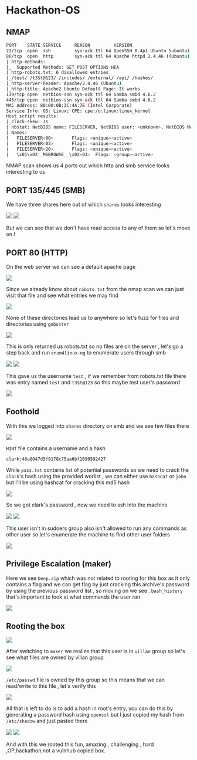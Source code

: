 # Hackathon-OS

## NMAP

```bash
PORT    STATE SERVICE     REASON         VERSION
22/tcp  open  ssh         syn-ack ttl 64 OpenSSH 8.4p1 Ubuntu 5ubuntu1.1 (Ubuntu Linux; protocol 2.0)                                               
80/tcp  open  http        syn-ack ttl 64 Apache httpd 2.4.46 ((Ubuntu))
| http-methods:                                                           
|_  Supported Methods: GET POST OPTIONS HEA                          
| http-robots.txt: 6 disallowed entries          
|_/test/ /t3$t@123/ /includes/ /external/ /api/ /hashes/                     
|_http-server-header: Apache/2.4.46 (Ubuntu)               
|_http-title: Apache2 Ubuntu Default Page: It works         
139/tcp open  netbios-ssn syn-ack ttl 64 Samba smbd 4.6.2          
445/tcp open  netbios-ssn syn-ack ttl 64 Samba smbd 4.6.2                  
MAC Address: 80:00:0B:3C:4A:7E (Intel Corporate)          
Service Info: OS: Linux; CPE: cpe:/o:linux:linux_kernel
Host script results:                 
|_clock-skew: 1s                     
| nbstat: NetBIOS name: FILESERVER, NetBIOS user: <unknown>, NetBIOS MAC: <unknown> (unknown)                                                       
| Names:                             
|   FILESERVER<00>       Flags: <unique><active>                          
|   FILESERVER<03>       Flags: <unique><active>                          
|   FILESERVER<20>       Flags: <unique><active>                          
|   \x01\x02__MSBROWSE__\x02<01>  Flags: <group><active>                         

```


NMAP scan shows us  4 ports out which http and smb service looks interesting to us 

## PORT 135/445 (SMB)

We have three shares here out of which `shares` looks interesting 

<img src="https://i.imgur.com/1S1TMhd.png"/>

<img src="https://i.imgur.com/Nqp2Fvc.png"/>

But we can see that we don't have read access to any of them so let's move on !


## PORT 80 (HTTP)

On the web server we can see a default apache page 

<img src="https://i.imgur.com/NFPbOTM.png"/>

Since we already know about `robots.txt` from the nmap scan we can just visit that file and see what entries we may find

<img src="https://i.imgur.com/dETv98r.png"/>

None of these directories lead us to anywhere so let's fuzz for files and directories using `gobuster`

<img src="https://i.imgur.com/pgKKfqU.png"/>

This is only returned us robots.txt so no files are on the server , let's go a step back and run `enum4linux-ng` to enumerate users through smb

<img src="https://i.imgur.com/LLCDl3F.png"/>

<img src="https://i.imgur.com/yIdxuP2.png"/>

This gave us the username `test` , if we remember from robots.txt file there was entry named `test` and  `t3$t@123`  so this maybe test user's password 

<img src="https://i.imgur.com/noRwaxf.png"/>

## Foothold

With this we logged into `shares` directory on smb and we see few files there

<img src="https://i.imgur.com/m6yObjf.png"/>

`HINT` file contains a username and a hash 

```
clark:46a8047d5f9178c75aa6bf1090592427

```

While `pass.txt` contains list of potential passwords so we need to crack the `clark`'s hash using the provided worlist , we can either use `hashcat` or `john` but I'll be using hashcat for cracking this md5 hash

<img src="https://i.imgur.com/LICCHT6.png"/>

So we got clark's password , now we need to ssh into the machine 

<img src="https://i.imgur.com/RfEPsxl.png"/>

<img src="https://i.imgur.com/v7Pwq2o.png"/>

This user isn't in sudoers group also isn't allowed to run any commands as other user so let's enumerate the machine to find other user folders 

<img src="https://i.imgur.com/DuXm07L.png"/>

## Privilege Escalation (maker)

Here we see `Deep.zip` which was not related to rooting for this box as it only contains a flag and we can get flag by just cracking this archive's password by using the previous password list , so moving on we see `.bash_history` that's important to look at what commands the user ran 

<img src="https://i.imgur.com/0wu5sNW.png"/>


## Rooting the box

<img src="https://i.imgur.com/hUTKa1r.png"/>

After switching to `maker` we realize that this user is in `villan` group so let's see what files are owned by villan group 

<img src="https://i.imgur.com/Upexet8.png"/>

`/etc/passwd` file is owned by this group so this means that we can read/write to this file , let's verify this

<img src="https://i.imgur.com/uzl0SUK.png"/>

All that is left to do is to add a hash in root's entry, you can do this by generating a password hash using `openssl` but I just copied my hash from `/etc/shadow` and just pasted there 

<img src="https://i.imgur.com/9OskQtj.png"/>

<img src="https://i.imgur.com/iyv0IA8.png"/>

And with this we rooted this fun, amazing , challenging , hard ,OP,hackathon,not a vulnhub copied box.
